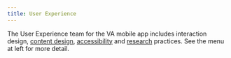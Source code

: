 ```yaml
---
title: User Experience
---
```


The User Experience team for the VA mobile app includes interaction design, [content design](/design/Content/content-style-guide), [accessibility](/docs/UX/Foundations/Accessibility) and [research](/docs/UX/Foundations/research) practices. See the menu at left for more detail.